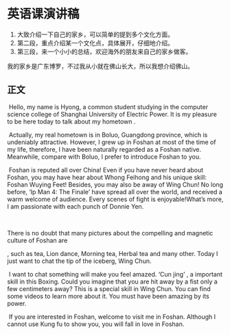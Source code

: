 # 英语课演讲稿

1. 大致介绍一下自己的家乡，可以简单的提到多个文化方面。
2. 第二段，重点介绍某一个文化点，具体展开，仔细地介绍。
3. 第三段，来一个小小的总结，欢迎海外的朋友来自己的家乡做客。

我的家乡是广东博罗，不过我从小就在佛山长大，所以我想介绍佛山。

## 正文

​	Hello, my name is Hyong, a common student studying in the computer science college of Shanghai University of Electric Power.  It  is my pleasure to be here today to talk about my hometown .

​	 Actually, my real hometown is in Boluo,  Guangdong province, which is undeniably attractive. However,  I  grew  up in Foshan at  most of the time of my life, therefore, I have been naturally regarded as a Foshan native. Meanwhile, compare with Boluo,  I prefer to introduce Foshan to you.  

​	Foshan is reputed all over China! Even if you have never heard about Foshan, you may have hear about Whong Feihong and his unique skill: Foshan Wuying Feet! Besides, you  may also be away of Wing Chun! No long before,  ‘Ip Man 4: The Finale’ have spread all over the world, and received a warm welcome of audience. Every scenes of fight is enjoyable!What’s more, I am passionate with each punch of Donnie Yen.

​	



There is no doubt that many pictures about the compelling and  magnetic culture of  Foshan are









 , such as tea, Lion dance, Morning tea, Herbal tea and many other. Today I just want to chat the tip of the  iceberg, Wing Chun.

​	I want to chat something will make you feel amazed. ‘Cun jing’ , a important skill in this Boxing. Could you imagine that you are hit away by a fist only a few centimeters away? This is a special skill in Wing Chun. You can find some videos to learn more about it. You must have been amazing by its power.

​	If you are interested in Foshan, welcome to visit me in Foshan. Although I cannot use Kung fu to show you, you will fall in love in Foshan.

